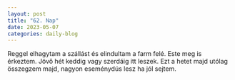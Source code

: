 ```yaml
---
layout: post
title: "62. Nap"
date: 2023-05-07
categories: daily-blog
---
```


Reggel elhagytam a szállást és elindultam a farm felé. Este meg is érkeztem. Jövő hét keddig vagy szerdáig itt leszek. Ezt a hetet majd utólag összegzem majd, nagyon eseménydús lesz ha jól sejtem. 
